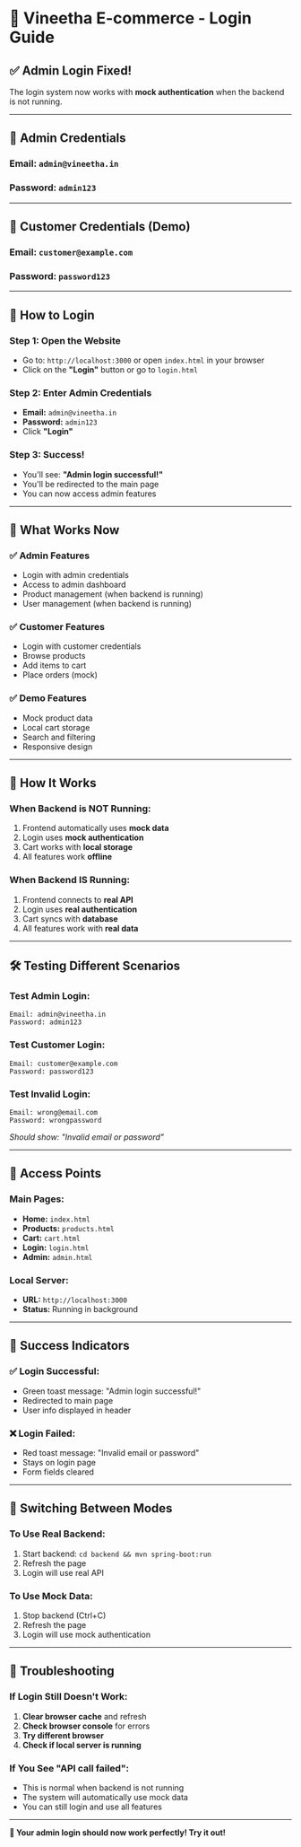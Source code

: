 # 🔐 Vineetha E-commerce - Login Guide

## ✅ **Admin Login Fixed!**

The login system now works with **mock authentication** when the backend is not running.

---

## 👤 **Admin Credentials**

### **Email:** `admin@vineetha.in`
### **Password:** `admin123`

---

## 👤 **Customer Credentials (Demo)**

### **Email:** `customer@example.com`
### **Password:** `password123`

---

## 🚀 **How to Login**

### **Step 1: Open the Website**
- Go to: `http://localhost:3000` or open `index.html` in your browser
- Click on the **"Login"** button or go to `login.html`

### **Step 2: Enter Admin Credentials**
- **Email:** `admin@vineetha.in`
- **Password:** `admin123`
- Click **"Login"**

### **Step 3: Success!**
- You'll see: **"Admin login successful!"**
- You'll be redirected to the main page
- You can now access admin features

---

## 🎯 **What Works Now**

### ✅ **Admin Features**
- Login with admin credentials
- Access to admin dashboard
- Product management (when backend is running)
- User management (when backend is running)

### ✅ **Customer Features**
- Login with customer credentials
- Browse products
- Add items to cart
- Place orders (mock)

### ✅ **Demo Features**
- Mock product data
- Local cart storage
- Search and filtering
- Responsive design

---

## 🔧 **How It Works**

### **When Backend is NOT Running:**
1. Frontend automatically uses **mock data**
2. Login uses **mock authentication**
3. Cart works with **local storage**
4. All features work **offline**

### **When Backend IS Running:**
1. Frontend connects to **real API**
2. Login uses **real authentication**
3. Cart syncs with **database**
4. All features work with **real data**

---

## 🛠️ **Testing Different Scenarios**

### **Test Admin Login:**
```
Email: admin@vineetha.in
Password: admin123
```

### **Test Customer Login:**
```
Email: customer@example.com
Password: password123
```

### **Test Invalid Login:**
```
Email: wrong@email.com
Password: wrongpassword
```
*Should show: "Invalid email or password"*

---

## 📱 **Access Points**

### **Main Pages:**
- **Home:** `index.html`
- **Products:** `products.html`
- **Cart:** `cart.html`
- **Login:** `login.html`
- **Admin:** `admin.html`

### **Local Server:**
- **URL:** `http://localhost:3000`
- **Status:** Running in background

---

## 🎉 **Success Indicators**

### **✅ Login Successful:**
- Green toast message: "Admin login successful!"
- Redirected to main page
- User info displayed in header

### **❌ Login Failed:**
- Red toast message: "Invalid email or password"
- Stays on login page
- Form fields cleared

---

## 🔄 **Switching Between Modes**

### **To Use Real Backend:**
1. Start backend: `cd backend && mvn spring-boot:run`
2. Refresh the page
3. Login will use real API

### **To Use Mock Data:**
1. Stop backend (Ctrl+C)
2. Refresh the page
3. Login will use mock authentication

---

## 🚨 **Troubleshooting**

### **If Login Still Doesn't Work:**
1. **Clear browser cache** and refresh
2. **Check browser console** for errors
3. **Try different browser**
4. **Check if local server is running**

### **If You See "API call failed":**
- This is normal when backend is not running
- The system will automatically use mock data
- You can still login and use all features

---

**🎯 Your admin login should now work perfectly! Try it out!** 